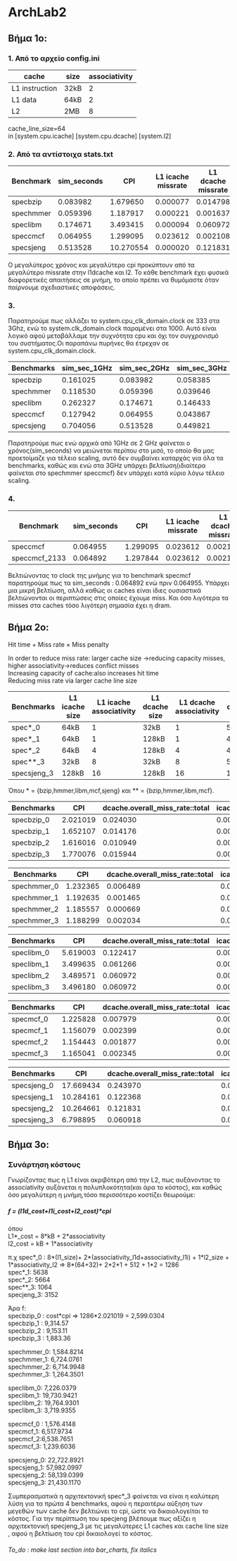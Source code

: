 # ArchLab2

## Βήμα 1ο:
### 1. Από το αρχείο config.ini
|cache | size | associativity |
| ---- | ---- | ------------- |
|L1 instruction |32kB |2 | 
|L1 data |64kB |2|   
|L2 |2MB|8|
 
cache_line_size=64  
in [system.cpu.icache] [system.cpu.dcache] [system.l2]

### 2. Από τα αντίστοιχα stats.txt

|Benchmark |	sim_seconds	| CPI	| L1 icache missrate	| L1 dcache missrate	| L2 cache missrate |
|--------- | ----------- | --- | ------------------ | ------------------ | ----------------- |
|specbzip | 0.083982|1.679650|0.000077| 0.014798| 0.282163 |
|spechmmer|0.059396 |1.187917 |0.000221|0.001637|0.077760|
|speclibm |0.174671|3.493415|0.000094|0.060972|0.999944|
|speccmcf|0.064955 |1.299095|0.023612|0.002108|0.055046|
|specsjeng|0.513528|10.270554|0.000020|0.121831|0.999972|

Ο μεγαλύτερος χρόνος και μεγαλύτερο cpi προκύπτουν από τα μεγαλύτερο missrate στην l1dcache και l2. Το κάθε benchmark έχει φυσικά διαφορετικές απαιτήσεις σε μνήμη, το οποίο πρέπει να θυμόμαστε όταν παίρνουμε σχεδιαστικές αποφάσεις.

### 3. 

Παρατηρούμε πως αλλάζει το system.cpu_clk_domain.clock σε 333 στα 3Ghz, ενώ το system.clk_domain.clock παραμένει στα 1000. Αυτό είναι λογικό αφού μεταβάλλαμε την συχνότητα cpu και όχι τον συγχρονισμό του συστήματος.Οι παραπάνω πυρήνες θα έτρεχαν σε system.cpu_clk_domain.clock.

|Benchmarks | sim_sec_1GHz | sim_sec_2GHz | sim_sec_3GHz |
|---------- | ---- | ---- | ---- |
|specbzip| 0.161025 | 0.083982|0.058385|
|spechmmer|0.118530 | 0.059396| 0.039646|
|speclibm|0.262327 |0.174671| 0.146433|
|speccmcf| 0.127942 |0.064955|0.043867|
|specsjeng|0.704056 |0.513528 |0.449821|

Παρατηρούμε πως ενώ αρχικά από 1GHz σε 2 GHz φαίνεται ο χρόνος(sim_seconds) να μειώνεται περίπου στο μισό, το οποίο θα μας προετοίμαζε για τέλειο scaling, αυτό δεν συμβαίνει καταρχάς για όλα τα benchmarks, καθώς και ενώ στα 3GHz υπάρχει βελτίωση(ιδιαίτερα φαίνεται στο spechmmer speccmcf) δεν υπάρχει κατά κύριο λόγω τέλειο scaling. 

### 4.

|Benchmark |	sim_seconds	| CPI	| L1 icache missrate	| L1 dcache missrate	| L2 cache missrate |
|--------- | ----------- | --- | ------------------ | ------------------ | ----------------- |
|speccmcf|0.064955 |1.299095|0.023612|0.002108|0.055046|
speccmcf_2133|0.064892 |1.297844|0.023612|0.002108|0.055046|

Βελτιώνοντας το clock της μνήμης για το benchmark specmcf παρατηρούμε πως τα sim_seconds :  0.064892 ενώ πριν  0.064955. Υπάρχει μια μικρή βελτίωση, αλλά καθώς οι caches είναι ίδιες ουσιαστικά βελτιώνονται οι περιπτώσεις στις οποίες έχουμε miss. Και όσο λιγότερα τα misses στα caches τόσο λιγότερη σημασία έχει η dram.


## Βήμα 2ο:

Hit time + Miss rate × Miss penalty

In order to reduce miss rate: larger cache size ->reducing capacity misses, higher associativity->reduces conflict misses  
Increasing capacity of cache:also increases hit time  
Reducing miss rate via larger cache line size  



|Benchmarks|L1 icache size|L1 icache associativity| L1 dcache size|L1 dcache associativity|L2 cache size|L2 cache associativity| cache line size|
|--|--|--|--|--|--|--|--|
|spec*_0|64kB|1|32kB|1|512kB|2|32|
|spec*_1|64kB|1|128kB|1|4MB|2|64|
|spec*_2|64kB|4|128kB|4|4MB|16|64|
|spec**_3|32kB|8|32kB|8|512kB|8|64|
|specsjeng_3|128kB|16|128kB|16|1MB|16|128|

Όπου * = {bzip,hmmer,libm,mcf,sjeng} και ** = {bzip,hmmer,libm,mcf}.

  
|Benchmarks	|CPI	|dcache.overall_miss_rate::total|icache.overall_miss_rate::total	|l2.overall_miss_rate::total|
|---------- |----|------------------------------------------|--------------------------------------------|----------|
|specbzip_0	|2.021019	|0.024030|	0.000089|	0.399687|
|specbzip_1	|1.652107	|0.014176|	0.000078|	0.265281|
|specbzip_2	|1.616016 |0.010949|	0.000070|	0.351744|
|specbzip_3 |1.770076 |0.015944| 0.000070| 0.359072|

|Benchmarks	|CPI	|dcache.overall_miss_rate::total|	icache.overall_miss_rate::total	|l2.overall_miss_rate::total|
|--|--|--|--|--|
|spechmmer_0|	1.232365|	0.006489|	0.000421|	0.037090|
|spechmmer_1|	1.192635|	0.001465|	0.000402|	0.081824|
|spechmmer_2|	1.185557|	0.000669|	0.000083|	0.207342|
|spechmmer_3| 1.188299| 0.002034| 0.000090| 0.064058|


|Benchmarks	|CPI	|dcache.overall_miss_rate::total|icache.overall_miss_rate::total	|l2.overall_miss_rate::total|
|--|--|--|--|--|
|speclibm_0 |5.619003|	0.122417|	0.000090|	0.994137|
|speclibm_1	|3.499635|0.061266	|0.000097|	0.993145|
|speclibm_2	|3.489571|0.060972	|0.000085|	0.999979|
|speclibm_3 |3.496180|0.060972|0.000085| 0.999979|

|Benchmarks	|CPI	|dcache.overall_miss_rate::total|icache.overall_miss_rate::total	|l2.overall_miss_rate::total|
|--|--|--|--|--|
|specmcf_0|	1.225828|	0.007979|	0.000048	|0.340802|
|specmcf_1|1.156079 |	0.002399|	0.000042	|0.614935|
|specmcf_2|1.154443 |0.001877	|0.000018	 |0.789452|
|specmcf_3|1.165041 |0.002345 |0.000018 |0.768573|

|Benchmarks	|CPI	|dcache.overall_miss_rate::total|icache.overall_miss_rate::total	|l2.overall_miss_rate::total|
|--|--|--|--|--|
|specsjeng_0	|17.669434|	0.243970|	0.000023	|0.997409|
|specsjeng_1	|10.284161|	0.122368	|0.000020|	0.991255|
|specsjeng_2	|10.264661	|0.121831	|0.000019	|0.999986|
|specsjeng_3 |6.798895| 0.060918|0.000013| 0.999978|


## Βήμα 3ο:
### Συνάρτηση κόστους

Γνωρίζοντας πως η L1 είναι ακριβότερη από την L2, πως αυξάνοντας το associativity αυξάνεται η πολυπλοκότητα(και άρα το κόστος), και καθώς όσο μεγαλύτερη η μνήμη,τόσο περισσότερο κοστίζει θεωρούμε:
##### f = (l1d_cost+l1i_cost+l2_cost)*cpi  
όπου  
L1*\_cost = 8\*kB + 2\*associativity  
l2_cost = kB + 1\*associativity  

π.χ
spec*\_0 : 8*(l1_size)+ 2*(associativity_l1d+associativity_l1i) + 1\*l2_size + 1\*associativity_l2  => 8*(64+32)+ 2\*2\*1 + 512 + 1\*2 = 1286  
spec*\_1: 5638  
spec*\_2: 5664  
spec**\_3: 1064  
specjeng_3: 3152

Άρα f:  
specbzip_0 : cost\*cpi => 1286\*2.021019 = 2,599.0304  
specbzip_1 : 9,314.57  
specbzip_2 : 9,153.11  
specbzip_3 : 1,883.36  

spechmmer_0: 1,584.8214  
spechmmer_1: 6,724.0761  
spechmmer_2: 6,714.9948  
spechmmer_3: 1,264.3501  

speclibm_0: 7,226.0379  
speclibm_1: 19,730.9421  
speclibm_2: 19,764.9301  
speclibm_3: 3,719.9355  

specmcf_0 : 1,576.4148  
specmcf_1: 6,517.9734  
specmcf_2:6,538.7651  
specmcf_3: 1,239.6036  

specsjeng_0: 22,722.8921  
specsjeng_1: 57,982.0997  
specsjeng_2: 58,139.0399  
specsjeng_3: 21,430.1170  

Συμπερασματικά η αρχιτεκτονική spec*\_3 φαίνεται να είναι η καλύτερη λύση για τα πρώτα 4 benchmarks, αφού η περαιτέρω αύξηση των μεγεθών των cache δεν βελτιώνει το cpi, ώστε να δικαιολογείται το κόστος. Για την περίπτωση του specjeng βλέπουμε πως αξίζει η αρχιτεκτονική specjeng_3 με τις μεγαλύτερες L1 caches και cache line size , αφού η βελτίωση του cpi δικαιολογεί το κόστος. 

###### To_do : make last section into bar_charts, fix italics

